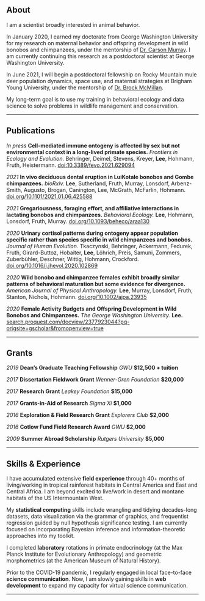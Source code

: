 ## About

I am a scientist broadly interested in animal behavior.

In January 2020, I earned my doctorate from George Washington University for my research on maternal behavior and offspring development in wild bonobos and chimpanzees, under the mentorship of <a href="https://cashp.columbian.gwu.edu/primate-behavioral-ecology">Dr. Carson Murray</a>. I am currently continuing this research as a postdoctoral scientist at George Washington University.

In June 2021, I will begin a postdoctoral fellowship on Rocky Mountain mule deer population dynamics, space use, and maternal strategies at Brigham Young University, under the mentorship of <a href="https://pws.byu.edu/wildlife-ecology">Dr. Brock McMillan</a>.

My long-term goal is to use my training in behavioral ecology and data science to solve problems in wildlife management and conservation.

---

## Publications

*In press* **Cell-mediated immune ontogeny is affected by sex but not environmental context in a long-lived primate species.** *Frontiers in Ecology and Evolution.* Behringer, Deimel, Stevens, Kreyer, **Lee**, Hohmann, Fruth, Heistermann. <a href="https://www.frontiersin.org/articles/10.3389/fevo.2021.629094/abstract">doi:10.3389/fevo.2021.629094</a>

*2021* **In vivo deciduous dental eruption in LuiKotale bonobos and Gombe chimpanzees.** *bioRxiv.* **Lee**, Sutherland, Fruth, Murray, Lonsdorf, Arbenz-Smith, Augusto, Brogan, Canington, Lee, McGrath, McFarlin, Hohmann. <a href="https://doi.org/10.1101/2021.01.06.425588">doi.org/10.1101/2021.01.06.425588</a>

*2021* **Gregariousness, foraging effort, and affiliative interactions in lactating bonobos and chimpanzees.** *Behavioral Ecology.* **Lee**, Hohmann, Lonsdorf, Fruth, Murray. <a href="https://doi.org/10.1093/beheco/araa130">doi.org/10.1093/beheco/araa130</a>

*2020* **Urinary cortisol patterns during ontogeny appear population specific rather than species specific in wild chimpanzees and bonobos.** *Journal of Human Evolution.* Tkaczynski, Behringer, Ackermann, Fedurek, Fruth, Girard-Buttoz, Hobaiter, **Lee**, Löhrich, Preis, Samuni, Zommers, Zuberbühler, Deschner, Wittig, Hohmann, Crockford. <a href="https://doi.org/10.1016/j.jhevol.2020.102869">doi.org/10.1016/j.jhevol.2020.102869</a>

*2020* **Wild bonobo and chimpanzee females exhibit broadly similar patterns of behavioral maturation but some evidence for divergence.** *American Journal of Physical Anthropology.* **Lee**, Murray, Lonsdorf, Fruth, Stanton, Nichols, Hohmann. <a href="https://doi.org/10.1002/ajpa.23935">doi.org/10.1002/ajpa.23935</a>

*2020* **Female Activity Budgets and Offspring Development in Wild Bonobos and Chimpanzees.** *The George Washington University.* **Lee.** <a href="https://search.proquest.com/docview/2377923044?pq-origsite=gscholar&fromopenview=true">search.proquest.com/docview/2377923044?pq-origsite=gscholar&fromopenview=true</a>

---

## Grants

*2019* **Dean’s Graduate Teaching Fellowship** *GWU* **$12,500 + tuition**

*2017* **Dissertation Fieldwork Grant** *Wenner-Gren Foundation* **$20,000**

*2017* **Research Grant** *Leakey Foundation* **$15,000**

*2017* **Grants-in-Aid of Research** *Sigma Xi* **$1,000**

*2016* **Exploration & Field Research Grant** *Explorers Club* **$2,000**

*2016* **Cotlow Fund Field Research Award** *GWU* **$2,000**

*2009* **Summer Abroad Scholarship** *Rutgers University* **$5,000**

---

## Skills & Experience

I have accumulated extensive **field experience** through 40+ months of living/working in tropical rainforest habitats in Central America and East and Central Africa. I am beyond excited to live/work in desert and montane habitats of the US Intermountain West.

My **statistical computing** skills include wrangling and tidying decades-long datasets, data visualization via the grammar of graphics, and frequentist regression guided by null hypothesis significance testing. I am currently focused on incorporating Bayesian inference and information-theoretic approaches into my toolkit.

I completed **laboratory** rotations in primate endocrinology (at the Max Planck Institute for Evolutionary Anthropology) and geometric morphometrics (at the American Museum of Natural History).

Prior to the COVID-19 pandemic, I regularly engaged in local face-to-face **science communication**. Now, I am slowly gaining skills in **web development** to expand my capacity for virtual science communication.

---
<p style="font-size:11px">
